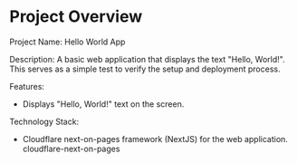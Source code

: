 # Project Overview

Project Name: Hello World App

Description: A basic web application that displays the text "Hello, World!". This serves as a simple test to verify the setup and deployment process.

Features:
*   Displays "Hello, World!" text on the screen.

Technology Stack:
*   Cloudflare next-on-pages framework (NextJS) for the web application.
    <stack>cloudflare-next-on-pages</stack>